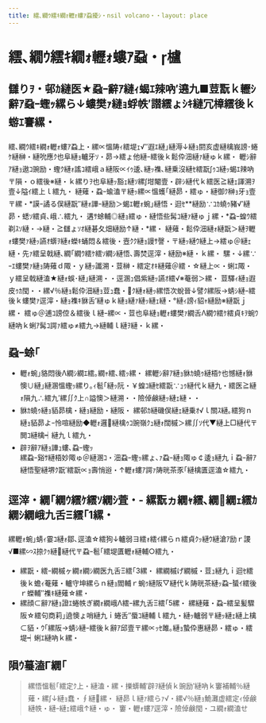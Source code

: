 ```yaml
---
title: 繧､繝ｳ繧ｷ繝ｫ轣ｫ螻ｱ蝨擾ｼ・nsil volcano・・layout: place
---
```



# 繧､繝ｳ繧ｷ繝ｫ轣ｫ螻ｱ蝨・櫨

## 讎りｦ・邨ｶ縺医★蝨ｰ辭ｱ縺ｨ蝎ｴ辣吶′遶九■荳翫ｋ轣ｼ辭ｱ蝨ｰ蟶ｯ縲ら↓螻樊ｧ縺ｮ蜉帙′譛繧ょｼｷ縺冗樟繧後ｋ蝣ｴ謇縲・
繧､繝ｳ繧ｷ繝ｫ轣ｫ螻ｱ蝨上・縲∝慍陦ｨ繧堤ｪ√″遐ｴ縺｣縺溽↓縺ｮ閼亥虚縺檎峩謗･蜷ｹ縺榊・縺吮應ｸ也阜縺ｮ轤牙ｿ・昴→繧ょ他縺ｰ繧後ｋ鬆伜沺縺ｧ縺ゅｋ縲・ 
轣ｼ辭ｱ縺ｮ遨ｺ豌励・蟶ｸ縺ｫ謠ｺ繧峨ａ縺阪∝ｲｩ逶､縺ｯ襍､縺乗沒縺ｾ繧翫∫ｩｺ縺ｯ蝎ｴ辣吶〒隕・ｏ繧後※縺・ｋ縲りｦ也阜縺ｯ豁ｪ縺ｿ縲∫坩閹壹・辟ｼ縺代ｋ繧医≧縺ｪ諢溯ｦ壹↓隘ｲ繧上ｌ繧九・
縺薙・蝨ｰ蝓溘〒縺ｯ縲∝慍蠖｢縺昴・繧ゅ・縺御ｸ榊ｮ牙ｮ壹〒縲・*謨ｰ譎る俣縺翫″縺ｫ譁ｰ縺励＞蝎ｴ轣ｫ蜿｣縺悟・迴ｾ**縺励∵ｺｶ蟯ｩ豬√′縺昴・蟋ｿ繧貞､峨∴繧九・ 
遘ｻ蜍輔◎縺ｮ繧ゅ・縺悟些髯ｺ縺ｧ縺ゅｊ縲・*蝨ｰ蝗ｳ繧剃ｽｿ縺・→縺・≧讎ょｿｵ縺碁夂畑縺励↑縺・*縲・
縺薙・鬆伜沺縺ｫ縺翫＞縺ｦ轣ｫ螻樊ｧ縺ｯ讌ｵ蠎ｦ縺ｫ蠑ｷ蛹悶＆繧後・壼ｸｸ縺ｮ謾ｻ謦・〒縺ｯ縺ｳ縺上→繧ゅ＠縺ｪ縺・先ｧ繧呈戟縺､繝｢繝ｳ繧ｹ繧ｿ繝ｼ縺悟､壽焚逕滓・縺励※縺・ｋ縲・ 
騾・↓縲∵ｰｴ螻樊ｧ縺ｮ陦薙ｄ陬・ｙ縺ｯ讖溯・荳榊・繧定ｵｷ縺薙＠繧・☆縺上∝・蜊ｴ陬・ｙ繧呈戟縺溘★縺ｫ蜈･縺｣縺溯・・逕溷ｭ倡紫縺ｯ讌ｵ繧√※菴弱＞縲・
荳驛ｨ縺ｮ遐皮ｩｶ閠・・縲√％縺ｮ鬆伜沺縺ｮ荳ｭ蠢・ｸ縺ｫ縺ｯ縲悟次蛻晉↓譬ｸ縲阪→蜻ｼ縺ｰ繧後ｋ螻樊ｧ逕滓・縺ｮ襍ｷ貅舌′縺ゅｋ縺ｮ縺ｧ縺ｯ縺ｪ縺・°縺ｨ謗ｨ貂ｬ縺励※縺翫ｊ縲・ 
繧ゅ＠逋ｺ謗倥＆繧後ｌ縺ｰ縲∝・荳也阜縺ｮ轣ｫ螻樊ｧ繝舌Λ繝ｳ繧ｹ繧貞ｷｦ蜿ｳ縺吶ｋ蜊ｱ髯ｺ諤ｧ繧ゅ≠繧九→縺輔ｌ縺ｦ縺・ｋ縲・
## 蝨ｰ蜍｢
- 轣ｫ蜿｣貉悶後Λ繝ｼ繝ｴ繧｡繝ｬ繧､繧ｯ縲・ 
縲轣ｼ辭ｱ縺ｮ貅ｶ蟯ｩ縺梧ｹ也憾縺ｫ貅懊∪縺｣縺溷慍蟶ｯ縲り｡ｨ髱｢縺ｯ阮・￥蝗ｺ縺ｾ繧翫∵ｭｩ縺代ｋ縺九・繧医≧縺ｫ隕九∴繧九′縲∬ｸ上∩謚懊＞縺溯・・險倬鹸縺ｯ縺ｪ縺・・
- 貅ｶ蟯ｩ縺ｮ貊昴檎・縺ｮ縺励・縺阪・ 
縲邨ｶ縺磯俣縺ｪ縺乗ｵ√ｌ關ｽ縺｡繧狗ｎ縺ｮ貊昴よｰ怜喧縺励◆轣ｫ邏縺檎ｩｺ豌嶺ｸｭ縺ｫ闊槭＞縲∬ｿ代▼縺上□縺代〒閧ｺ縺檎┥縺九ｌ繧九・
- 辟ｦ辭ｱ縺ｮ譁ｭ螻､蝨ｰ蟶ｯ  
縲蝨ｰ谿ｻ縺梧妙陬ゅ＠縺溷ｺ・沺蝨ｰ蟶ｯ縲ょ､ｧ蝨ｰ縺ｮ陬ゅ￠逶ｮ縺九ｉ蝨ｰ辭ｱ縺悟聖縺堺ｸ翫′繧翫∝ｮ壽悄逧・↑轣ｫ螻ｱ諤ｧ陦晄茶豕｢縺檎匱逕溘☆繧九・
## 逕滓・繝｢繝ｳ繧ｹ繧ｿ繝ｼ萓・- 縲翫ヵ繝ｬ繧､繝繝ｪ繧ｶ繝ｼ繝峨九舌Ξ繧｢1縲・ 
縲轣ｫ蜿｣蜻ｨ霎ｺ縺ｫ鄒､逕溘☆繧狗↓轤弱ヨ繧ｫ繧ｲ縲らｎ繧貞ｸｯ縺ｳ縺滄ｱ励ｒ謖√■縲∽ｽ捺ｸｩ縺縺代〒蝨ｰ髱｢繧堤匱轣ｫ縺輔○繧九・
- 縲翫・繧ｰ繝槭ヶ繝ｫ繝ｼ繝医九舌Ξ繧｢3縲・ 
縲繝槭げ繝槭・荳ｭ縺九ｉ迴ｾ繧後ｋ蟾ｨ菴薙・轤守坤縲らｎ縺ｮ閻輔ｒ蜿ｩ縺阪▽縺代ｋ陦晄茶縺ｯ蝨ｰ蜑ｲ繧後ｒ蠑輔″襍ｷ縺薙☆縲・
- 縲顔⊂辭ｱ縺ｮ證ｴ蜷帙ぎ繝ｫ繝峨Λ繧ｰ縲九舌Ξ繧｢5縲・ 
縲縺薙・蝨ｰ繧呈髪驟阪☆繧句商莉｣遶懊ょ哨縺九ｉ蜷舌″蜃ｺ縺輔ｌ繧九・縺ｯ轤弱〒縺ｯ縺ｪ縺上檎⊂貊・ｳ｢縲阪→蜻ｼ縺ｰ繧後ｋ辭ｱ邱壹〒縲∝ｯｾ雎｡縺ｮ蟄伜惠縺昴・繧ゅ・繧堤┥蜊ｴ縺吶ｋ縲・
## 隕ｳ蟇溘Γ繝｢
> 縲悟慍髱｢繧定ｸ上・縺溘・縲・擽蠎輔′辟ｦ縺偵ｋ豌励′縺吶ｋ窶補輔％縺薙・縲∫↓縺ｮ蠢・∮縺縲・ 
> 縺昴ｌ縺ｧ繧らｧ√・縲√％縺ｮ鮠灘虚繧定ｨ倬鹸縺帙・縺ｰ縺ｪ繧峨↑縺・ゅ・ 
> 窶・轣ｫ螻ｱ逕滓・險倬鹸閠・ユ繝ｫ繝溘せ
